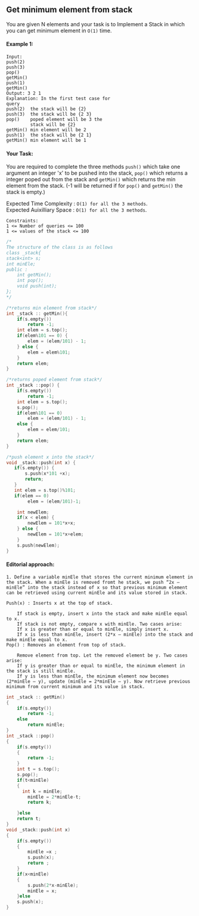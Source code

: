 ## Get minimum element from stack

You are given N elements and your task is to Implement a Stack in which you can get minimum element in `O(1)` time.

#### Example 1:

```
Input:
push(2)
push(3)
pop()
getMin()
push(1)
getMin()
Output: 3 2 1
Explanation: In the first test case for
query
push(2)  the stack will be {2}
push(3)  the stack will be {2 3}
pop()    poped element will be 3 the
         stack will be {2}
getMin() min element will be 2
push(1)  the stack will be {2 1}
getMin() min element will be 1
```

#### Your Task:

You are required to complete the three methods `push()` which take one argument an integer 'x' to be pushed into the stack, `pop()` which returns a integer poped out from the stack and `getMin()` which returns the min element from the stack. (-1 will be returned if for `pop()` and `getMin()` the stack is empty.)

Expected Time Complexity : `O(1) for all the 3 methods`.  
Expected Auixilliary Space : `O(1) for all the 3 methods`.

```
Constraints:
1 <= Number of queries <= 100
1 <= values of the stack <= 100
```

```c++
/*
The structure of the class is as follows
class _stack{
stack<int> s;
int minEle;
public :
    int getMin();
    int pop();
    void push(int);
};
*/

/*returns min element from stack*/
int _stack :: getMin(){
    if(s.empty())
        return -1;
    int elem = s.top();
    if(elem%101 == 0) {
        elem = (elem/101) - 1;
    } else {
        elem = elem%101;
    }
    return elem;
}

/*returns poped element from stack*/
int _stack ::pop() {
    if(s.empty())
        return -1;
    int elem = s.top();
    s.pop();
    if(elem%101 == 0)
        elem = (elem/101) - 1;
    else {
        elem = elem/101;
    }
    return elem;
}

/*push element x into the stack*/
void _stack::push(int x) {
   if(s.empty()) {
       s.push(x*101 +x);
       return;
   }
   int elem = s.top()%101;
   if(elem == 0)
        elem = (elem/101)-1;

    int newElem;
    if(x < elem) {
        newElem = 101*x+x;
    } else {
        newElem = 101*x+elem;
    }
    s.push(newElem);
}
```

#### Editorial approach:

```
1. Define a variable minEle that stores the current minimum element in the stack. When a minEle is removed fromt he stack, we push “2x – minEle” into the stack instead of x so that previous minimum element can be retrieved using current minEle and its value stored in stack.

Push(x) : Inserts x at the top of stack.

    If stack is empty, insert x into the stack and make minEle equal to x.
    If stack is not empty, compare x with minEle. Two cases arise:
    If x is greater than or equal to minEle, simply insert x.
    If x is less than minEle, insert (2*x – minEle) into the stack and make minEle equal to x.
Pop() : Removes an element from top of stack.

    Remove element from top. Let the removed element be y. Two cases arise:
    If y is greater than or equal to minEle, the minimum element in the stack is still minEle.
    If y is less than minEle, the minimum element now becomes (2*minEle – y), update (minEle = 2*minEle – y). Now retrieve previous minimum from current minimum and its value in stack.
```

```c++
int _stack :: getMin()
{
    if(s.empty())
        return -1;
    else
        return minEle;
}
int _stack ::pop()
{
    if(s.empty())
    {
        return -1;
    }
    int t = s.top();
    s.pop();
    if(t<minEle)
    {
      int k = minEle;
        minEle = 2*minEle-t;
        return k;

    }else
    return t;
}
void _stack::push(int x)
{
    if(s.empty())
    {
        minEle =x ;
        s.push(x);
        return ;
    }
    if(x<minEle)
    {
        s.push(2*x-minEle);
        minEle = x;
    }else
    s.push(x);
}
```
